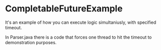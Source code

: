 # CompletableFutureExample

It's an example of how you can execute logic simultaniusly, with specified timeout.

In Parser.java there is a code that forces one thread to hit the timeout to demonstration purposes.
